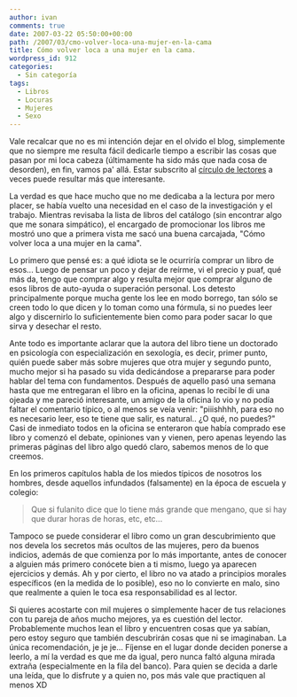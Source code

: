 ```yaml
---
author: ivan
comments: true
date: 2007-03-22 05:50:00+00:00
path: /2007/03/cmo-volver-loca-una-mujer-en-la-cama
title: Cómo volver loca a una mujer en la cama.
wordpress_id: 912
categories:
  - Sin categoría
tags:
  - Libros
  - Locuras
  - Mujeres
  - Sexo
---
```


Vale recalcar que no es mi intención dejar en el olvido el blog, simplemente que no siempre me resulta fácil dedicarle tiempo a escribir las cosas que pasan por mi loca cabeza (últimamente ha sido más que nada cosa de desorden), en fin, vamos pa' allá. Estar subscrito al [círculo de lectores](https://www.circulodelectores.com.ec/) a veces puede resultar más que interesante.

La verdad es que hace mucho que no me dedicaba a la lectura por mero placer, se había vuelto una necesidad en el caso de la investigación y el trabajo. Mientras revisaba la lista de libros del catálogo (sin encontrar algo que me sonara simpático), el encargado de promocionar los libros me mostró uno que a primera vista me sacó una buena carcajada, "Cómo volver loca a una mujer en la cama".

Lo primero que pensé es: a qué idiota se le ocurriría comprar un libro de esos... Luego de pensar un poco y dejar de reírme, vi el precio y puaf, qué más da, tengo que comprar algo y resulta mejor que comprar alguno de esos libros de auto-ayuda o superación personal. Los detesto principalmente porque mucha gente los lee en modo borrego, tan sólo se creen todo lo que dicen y lo toman como una fórmula, si no puedes leer algo y discernirlo lo suficientemente bien como para poder sacar lo que sirva y desechar el resto.

Ante todo es importante aclarar que la autora del libro tiene un doctorado en psicología con especialización en sexología, es decir, primer punto, quién puede saber más sobre mujeres que otra mujer y segundo punto, mucho mejor si ha pasado su vida dedicándose a prepararse para poder hablar del tema con fundamentos. Después de aquello pasó una semana hasta que me entregaran el libro en la oficina, apenas lo recibí le di una ojeada y me pareció interesante, un amigo de la oficina lo vio y no podía faltar el comentario típico, o al menos se veía venir: "piiishhhh, para eso no es necesario leer, eso te tiene que salir, es natural.. ¿O qué, no puedes?" Casi de inmediato todos en la oficina se enteraron que había comprado ese libro y comenzó el debate, opiniones van y vienen, pero apenas leyendo las primeras páginas del libro algo quedó claro, sabemos menos de lo que creemos.

En los primeros capítulos habla de los miedos típicos de nosotros los hombres, desde aquellos infundados (falsamente) en la época de escuela y colegio:

<blockquote>Que si fulanito dice que lo tiene más grande que mengano, que si hay que durar horas de horas, etc, etc...</blockquote>

Tampoco se puede considerar el libro como un gran descubrimiento que nos devela los secretos más ocultos de las mujeres, pero da buenos indicios, además de que comienza por lo más importante, antes de conocer a alguien más primero conócete bien a ti mismo, luego ya aparecen ejercicios y demás. Ah y por cierto, el libro no va atado a principios morales específicos (en la medida de lo posible), eso no lo convierte en malo, sino que realmente a quien le toca esa responsabilidad es al lector.

Si quieres acostarte con mil mujeres o simplemente hacer de tus relaciones con tu pareja de años mucho mejores, ya es cuestión del lector. Probablemente muchos lean el libro y encuentren cosas que ya sabían, pero estoy seguro que también descubrirán cosas que ni se imaginaban. La única recomendación, je je je... Fíjense en el lugar donde deciden ponerse a leerlo, a mí la verdad es que me da igual, pero nunca faltó alguna mirada extraña (especialmente en la fila del banco). Para quien se decida a darle una leída, que lo disfrute y a quien no, pos más vale que practiquen al menos XD
